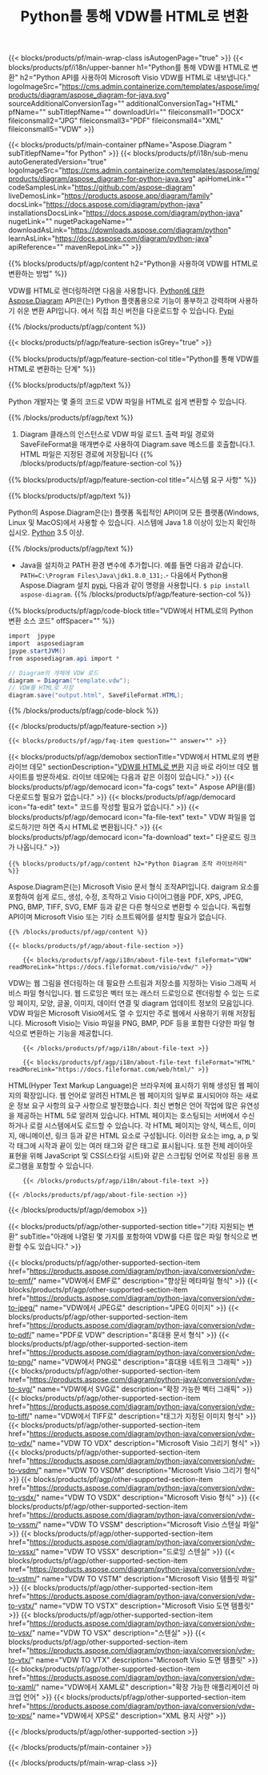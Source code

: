 ﻿---
title: Python를 통해 VDW를 HTML로 변환 
weight: 1960
url: /ko/python-java/conversion/vdw-to-html/ 
description: VDW 형식을 HTML 파일로 변환하는 샘플 Python 변환 코드. 이 예제 코드를 사용하여 모든 Python 기반 애플리케이션 내에서 VDW를 HTML로 변환합니다.
---
{{< blocks/products/pf/main-wrap-class isAutogenPage="true" >}}
{{< blocks/products/pf/i18n/upper-banner h1="Python를 통해 VDW를 HTML로 변환" h2="Python API를 사용하여 Microsoft Visio VDW를 HTML로 내보냅니다." logoImageSrc="https://cms.admin.containerize.com/templates/aspose/img/products/diagram/aspose_diagram-for-java.svg" sourceAdditionalConversionTag="" additionalConversionTag="HTML" pfName="" subTitlepfName="" downloadUrl="" fileiconsmall1="DOCX" fileiconsmall2="JPG" fileiconsmall3="PDF" fileiconsmall4="XML" fileiconsmall5="VDW" >}}

{{< blocks/products/pf/main-container pfName="Aspose.Diagram " subTitlepfName="for Python" >}}
{{< blocks/products/pf/i18n/sub-menu autoGeneratedVersion="true" logoImageSrc="https://cms.admin.containerize.com/templates/aspose/img/products/diagram/aspose_diagram-for-python-java.svg" apiHomeLink="" codeSamplesLink="https://github.com/aspose-diagram" liveDemosLink="https://products.aspose.app/diagram/family" docsLink="https://docs.aspose.com/diagram/python-java" installationsDocsLink="https://docs.aspose.com/diagram/python-java" nugetLink="" nugetPackageName="" downloadAsLink="https://downloads.aspose.com/diagram/python" learnAsLink="https://docs.aspose.com/diagram/python-java" apiReference="" mavenRepoLink="" >}}

{{% blocks/products/pf/agp/content h2="Python을 사용하여 VDW를 HTML로 변환하는 방법" %}}

 VDW를 HTML로 렌더링하려면 다음을 사용합니다.
 [Python에 대한 Aspose.Diagram](https://products.aspose.com/diagram/python-java/) 
 API은(는) Python 플랫폼용으로 기능이 풍부하고 강력하며 사용하기 쉬운 변환 API입니다. 에서 직접 최신 버전을 다운로드할 수 있습니다.
 [Pypi](https://pypi.org/project/aspose-diagram/) 


{{% /blocks/products/pf/agp/content %}}

{{< blocks/products/pf/agp/feature-section isGrey="true" >}}

{{% blocks/products/pf/agp/feature-section-col title="Python를 통해 VDW를 HTML로 변환하는 단계" %}}

{{% blocks/products/pf/agp/text %}}

 Python 개발자는 몇 줄의 코드로 VDW 파일을 HTML로 쉽게 변환할 수 있습니다.

{{% /blocks/products/pf/agp/text %}}

1. Diagram 클래스의 인스턴스로 VDW 파일 로드1. 출력 파일 경로와 SaveFileFormat을 매개변수로 사용하여 Diagram.save 메소드를 호출합니다.1. HTML 파일은 지정된 경로에 저장됩니다
{{% /blocks/products/pf/agp/feature-section-col %}}

{{% blocks/products/pf/agp/feature-section-col title="시스템 요구 사항" %}}

{{% blocks/products/pf/agp/text %}}

 Python의 Aspose.Diagram은(는) 플랫폼 독립적인 API이며 모든 플랫폼(Windows, Linux 및 MacOS)에서 사용할 수 있습니다. 시스템에 Java 1.8 이상이 있는지 확인하십시오. [Python](https://www.python.org/downloads/) 3.5 이상. 
 
{{% /blocks/products/pf/agp/text %}}

- Java을 설치하고 PATH 환경 변수에 추가합니다. 예를 들면 다음과 같습니다. <code>PATH=C:\Program Files\Java\jdk1.8.0_131;</code>.- 다음에서 Python용 Aspose.Diagram 설치 <a href="https://pypi.org/project/aspose-diagram/">pypi</a>, 다음과 같이 명령을 사용합니다. <code>$ pip install aspose-diagram</code>.
{{% /blocks/products/pf/agp/feature-section-col %}}

{{% blocks/products/pf/agp/code-block title="VDW에서 HTML로의 Python 변환 소스 코드" offSpacer="" %}}

```cs
import  jpype     
import  asposediagram     
jpype.startJVM() 
from asposediagram.api import *

// Diagram의 개체에 VDW 로드 
diagram = Diagram("template.vdw");
// VDW를 HTML로 저장 
diagram.save("output.html", SaveFileFormat.HTML);   


```

{{% /blocks/products/pf/agp/code-block %}}

{{< /blocks/products/pf/agp/feature-section >}}

    {{< blocks/products/pf/agp/faq-item question="" answer="" >}}
 

<!-- aboutfile Starts -->

{{< blocks/products/pf/agp/demobox sectionTitle="VDW에서 HTML로의 변환 라이브 데모" sectionDescription="[VDW를 HTML로 변환](https://products.aspose.app/diagram/conversion/vdw-to-html) 지금 바로 라이브 데모 웹사이트를 방문하세요. 라이브 데모에는 다음과 같은 이점이 있습니다." >}}
        {{< blocks/products/pf/agp/democard icon="fa-cogs" text=" Aspose API을(를) 다운로드할 필요가 없습니다." >}}
        {{< blocks/products/pf/agp/democard icon="fa-edit" text=" 코드를 작성할 필요가 없습니다." >}}
        {{< blocks/products/pf/agp/democard icon="fa-file-text" text=" VDW 파일을 업로드하기만 하면 즉시 HTML로 변환됩니다." >}}
        {{< blocks/products/pf/agp/democard icon="fa-download" text=" 다운로드 링크가 나옵니다." >}}

    {{% blocks/products/pf/agp/content h2="Python Diagram 조작 라이브러리" %}}

 Aspose.Diagram은(는) Microsoft Visio 문서 형식 조작API입니다. daigram 요소를 포함하여 쉽게 로드, 생성, 수정, 조작하고 Visio 다이어그램을 PDF, XPS, JPEG, PNG, BMP, TIFF, SVG, EMF 등과 같은 다른 형식으로 변환할 수 있습니다. 독립형 API이며 Microsoft Visio 또는 기타 소프트웨어를 설치할 필요가 없습니다.  



    {{% /blocks/products/pf/agp/content %}}

    {{< blocks/products/pf/agp/about-file-section >}}

        {{< blocks/products/pf/agp/i18n/about-file-text fileFormat="VDW" readMoreLink="https://docs.fileformat.com/visio/vdw/" >}}

VDW는 웹 그림을 렌더링하는 데 필요한 스트림과 저장소를 지정하는 Visio 그래픽 서비스 파일 형식입니다. 웹 드로잉은 벡터 또는 래스터 드로잉으로 렌더링할 수 있는 드로잉 페이지, 모양, 글꼴, 이미지, 데이터 연결 및 diagram 업데이트 정보의 모음입니다. VDW 파일은 Microsoft Visio에서도 열 수 있지만 주로 웹에서 사용하기 위해 저장됩니다. Microsoft Visio는 Visio 파일을 PNG, BMP, PDF 등을 포함한 다양한 파일 형식으로 변환하는 기능을 제공합니다.


        {{< /blocks/products/pf/agp/i18n/about-file-text >}}

        {{< blocks/products/pf/agp/i18n/about-file-text fileFormat="HTML" readMoreLink="https://docs.fileformat.com/web/html/" >}}

HTML(Hyper Text Markup Language)은 브라우저에 표시하기 위해 생성된 웹 페이지의 확장입니다. 웹 언어로 알려진 HTML은 웹 페이지의 일부로 표시되어야 하는 새로운 정보 요구 사항의 요구 사항으로 발전했습니다. 최신 변형은 언어 작업에 많은 유연성을 제공하는 HTML 5로 알려져 있습니다. HTML 페이지는 호스팅되는 서버에서 수신하거나 로컬 시스템에서도 로드할 수 있습니다. 각 HTML 페이지는 양식, 텍스트, 이미지, 애니메이션, 링크 등과 같은 HTML 요소로 구성됩니다. 이러한 요소는 img, a, p 및 각 태그에 시작과 끝이 있는 여러 태그와 같은 태그로 표시됩니다. 또한 전체 레이아웃 표현을 위해 JavaScript 및 CSS(스타일 시트)와 같은 스크립팅 언어로 작성된 응용 프로그램을 포함할 수 있습니다.


        {{< /blocks/products/pf/agp/i18n/about-file-text >}}

    {{< /blocks/products/pf/agp/about-file-section >}}

{{< /blocks/products/pf/agp/demobox >}}

<!-- aboutfile Ends -->

{{< blocks/products/pf/agp/other-supported-section title="기타 지원되는 변환" subTitle="아래에 나열된 몇 가지를 포함하여 VDW를 다른 많은 파일 형식으로 변환할 수도 있습니다." >}}

{{< blocks/products/pf/agp/other-supported-section-item href="https://products.aspose.com/diagram/python-java/conversion/vdw-to-emf/" name="VDW에서 EMF로" description="향상된 메타파일 형식" >}}
{{< blocks/products/pf/agp/other-supported-section-item href="https://products.aspose.com/diagram/python-java/conversion/vdw-to-jpeg/" name="VDW에서 JPEG로" description="JPEG 이미지" >}}
{{< blocks/products/pf/agp/other-supported-section-item href="https://products.aspose.com/diagram/python-java/conversion/vdw-to-pdf/" name="PDF로 VDW" description="휴대용 문서 형식" >}}
{{< blocks/products/pf/agp/other-supported-section-item href="https://products.aspose.com/diagram/python-java/conversion/vdw-to-png/" name="VDW에서 PNG로" description="휴대용 네트워크 그래픽" >}}
{{< blocks/products/pf/agp/other-supported-section-item href="https://products.aspose.com/diagram/python-java/conversion/vdw-to-svg/" name="VDW에서 SVG로" description="확장 가능한 벡터 그래픽" >}}
{{< blocks/products/pf/agp/other-supported-section-item href="https://products.aspose.com/diagram/python-java/conversion/vdw-to-tiff/" name="VDW에서 TIFF로" description="태그가 지정된 이미지 형식" >}}
{{< blocks/products/pf/agp/other-supported-section-item href="https://products.aspose.com/diagram/python-java/conversion/vdw-to-vdx/" name="VDW TO VDX" description="Microsoft Visio 그리기 형식" >}}
{{< blocks/products/pf/agp/other-supported-section-item href="https://products.aspose.com/diagram/python-java/conversion/vdw-to-vsdm/" name="VDW TO VSDM" description="Microsoft Visio 그리기 형식" >}}
{{< blocks/products/pf/agp/other-supported-section-item href="https://products.aspose.com/diagram/python-java/conversion/vdw-to-vsdx/" name="VDW TO VSDX" description="Microsoft Visio 형식" >}}
{{< blocks/products/pf/agp/other-supported-section-item href="https://products.aspose.com/diagram/python-java/conversion/vdw-to-vssm/" name="VDW TO VSSM" description="Microsoft Visio 스텐실 파일" >}}
{{< blocks/products/pf/agp/other-supported-section-item href="https://products.aspose.com/diagram/python-java/conversion/vdw-to-vssx/" name="VDW TO VSSX" description="드로잉 스텐실" >}}
{{< blocks/products/pf/agp/other-supported-section-item href="https://products.aspose.com/diagram/python-java/conversion/vdw-to-vstm/" name="VDW TO VSTM" description="Microsoft Visio 템플릿 파일" >}}
{{< blocks/products/pf/agp/other-supported-section-item href="https://products.aspose.com/diagram/python-java/conversion/vdw-to-vstx/" name="VDW TO VSTX" description="Microsoft Visio 도면 템플릿" >}}
{{< blocks/products/pf/agp/other-supported-section-item href="https://products.aspose.com/diagram/python-java/conversion/vdw-to-vsx/" name="VDW TO VSX" description="스텐실" >}}
{{< blocks/products/pf/agp/other-supported-section-item href="https://products.aspose.com/diagram/python-java/conversion/vdw-to-vtx/" name="VDW TO VTX" description="Microsoft Visio 도면 템플릿" >}}
{{< blocks/products/pf/agp/other-supported-section-item href="https://products.aspose.com/diagram/python-java/conversion/vdw-to-xaml/" name="VDW에서 XAML로" description="확장 가능한 애플리케이션 마크업 언어" >}}
{{< blocks/products/pf/agp/other-supported-section-item href="https://products.aspose.com/diagram/python-java/conversion/vdw-to-xps/" name="VDW에서 XPS로" description="XML 용지 사양" >}}

{{< /blocks/products/pf/agp/other-supported-section >}}

{{< /blocks/products/pf/main-container >}}
    
{{< /blocks/products/pf/main-wrap-class >}}
